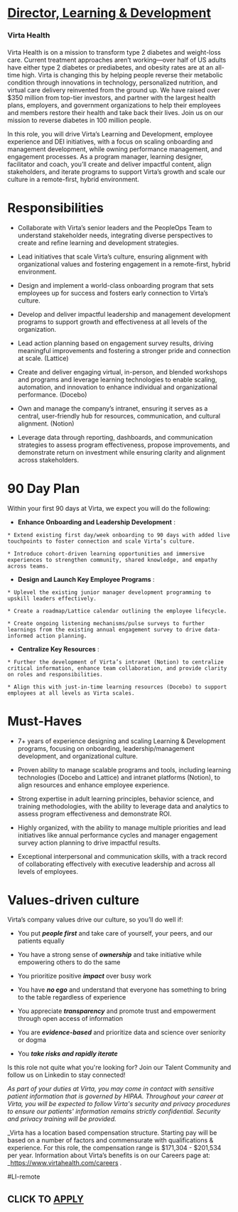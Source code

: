# [Director, Learning & Development](https://www.remotewlb.com/apply/director-learning-development-135998)  
### Virta Health  
####  

Virta Health is on a mission to transform type 2 diabetes and weight-loss care. Current treatment approaches aren’t working—over half of US adults have either type 2 diabetes or prediabetes, and obesity rates are at an all-time high. Virta is changing this by helping people reverse their metabolic condition through innovations in technology, personalized nutrition, and virtual care delivery reinvented from the ground up. We have raised over $350 million from top-tier investors, and partner with the largest health plans, employers, and government organizations to help their employees and members restore their health and take back their lives. Join us on our mission to reverse diabetes in 100 million people.

In this role, you will drive Virta’s Learning and Development, employee experience and DEI initiatives, with a focus on scaling onboarding and management development, while owning performance management, and engagement processes. As a program manager, learning designer, facilitator and coach, you’ll create and deliver impactful content, align stakeholders, and iterate programs to support Virta’s growth and scale our culture in a remote-first, hybrid environment.

#  **Responsibilities**

  * Collaborate with Virta’s senior leaders and the PeopleOps Team to understand stakeholder needs, integrating diverse perspectives to create and refine learning and development strategies.

  * Lead initiatives that scale Virta’s culture, ensuring alignment with organizational values and fostering engagement in a remote-first, hybrid environment.

  * Design and implement a world-class onboarding program that sets employees up for success and fosters early connection to Virta’s culture.

  * Develop and deliver impactful leadership and management development programs to support growth and effectiveness at all levels of the organization.

  * Lead action planning based on engagement survey results, driving meaningful improvements and fostering a stronger pride and connection at scale. (Lattice)

  * Create and deliver engaging virtual, in-person, and blended workshops and programs and leverage learning technologies to enable scaling, automation, and innovation to enhance individual and organizational performance. (Docebo)

  * Own and manage the company’s intranet, ensuring it serves as a central, user-friendly hub for resources, communication, and cultural alignment. (Notion)

  * Leverage data through reporting, dashboards, and communication strategies to assess program effectiveness, propose improvements, and demonstrate return on investment while ensuring clarity and alignment across stakeholders.

#  **90 Day Plan**

Within your first 90 days at Virta, we expect you will do the following:

  *  **Enhance Onboarding and Leadership Development** : 

    * Extend existing first day/week onboarding to 90 days with added live touchpoints to foster connection and scale Virta’s culture.

    * Introduce cohort-driven learning opportunities and immersive experiences to strengthen community, shared knowledge, and empathy across teams.

  *  **Design and Launch Key Employee Programs** : 

    * Uplevel the existing junior manager development programming to upskill leaders effectively. 

    * Create a roadmap/Lattice calendar outlining the employee lifecycle. 

    * Create ongoing listening mechanisms/pulse surveys to further learnings from the existing annual engagement survey to drive data-informed action planning.

  *  **Centralize Key Resources** : 

    * Further the development of Virta’s intranet (Notion) to centralize critical information, enhance team collaboration, and provide clarity on roles and responsibilities. 

    * Align this with just-in-time learning resources (Docebo) to support employees at all levels as Virta scales.

#  **Must-Haves**

  * 7+ years of experience designing and scaling Learning & Development programs, focusing on onboarding, leadership/management development, and organizational culture.

  * Proven ability to manage scalable programs and tools, including learning technologies (Docebo and Lattice) and intranet platforms (Notion), to align resources and enhance employee experience.

  * Strong expertise in adult learning principles, behavior science, and training methodologies, with the ability to leverage data and analytics to assess program effectiveness and demonstrate ROI.

  * Highly organized, with the ability to manage multiple priorities and lead initiatives like annual performance cycles and manager engagement survey action planning to drive impactful results.

  * Exceptional interpersonal and communication skills, with a track record of collaborating effectively with executive leadership and across all levels of employees.

# Values-driven culture

Virta’s company values drive our culture, so you’ll do well if:

  * You put **_people first_** and take care of yourself, your peers, and our patients equally

  * You have a strong sense of **_ownership_** and take initiative while empowering others to do the same

  * You prioritize positive **_impact_** over busy work

  * You have **_no ego_** and understand that everyone has something to bring to the table regardless of experience

  * You appreciate **_transparency_** and promote trust and empowerment through open access of information

  * You are **_evidence-based_** and prioritize data and science over seniority or dogma

  * You **_take risks and rapidly iterate_**

Is this role not quite what you're looking for? Join our Talent Community and follow us on Linkedin to stay connected!

 _As part of your duties at Virta, you may come in contact with sensitive patient information that is governed by HIPAA. Throughout your career at Virta, you will be expected to follow Virta's security and privacy procedures to ensure our patients' information remains strictly confidential. Security and privacy training will be provided._

 _Virta has a location based compensation structure. Starting pay will be based on a number of factors and commensurate with qualifications & experience. For this role, the compensation range is $171,304 - $201,534 per year. Information about Virta’s benefits is on our Careers page at: _https://www.virtahealth.com/careers _._

#LI-remote

  
## CLICK TO [APPLY](https://www.remotewlb.com/apply/director-learning-development-135998)

